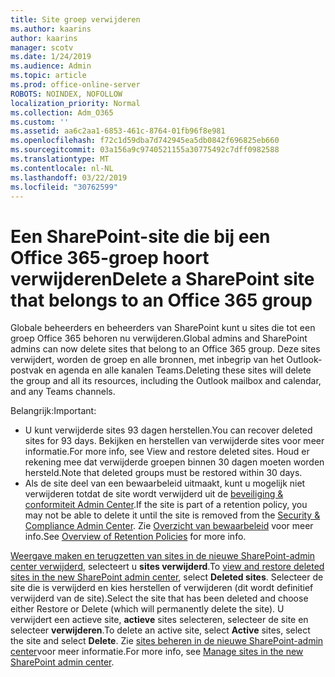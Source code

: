```yaml
---
title: Site groep verwijderen
ms.author: kaarins
author: kaarins
manager: scotv
ms.date: 1/24/2019
ms.audience: Admin
ms.topic: article
ms.prod: office-online-server
ROBOTS: NOINDEX, NOFOLLOW
localization_priority: Normal
ms.collection: Adm_O365
ms.custom: ''
ms.assetid: aa6c2aa1-6853-461c-8764-01fb96f8e981
ms.openlocfilehash: f72c1d59dba7d742945ea5db0842f696825eb660
ms.sourcegitcommit: 03a156a9c9740521155a30775492c7dff0982588
ms.translationtype: MT
ms.contentlocale: nl-NL
ms.lasthandoff: 03/22/2019
ms.locfileid: "30762599"
---
```

# <a name="delete-a-sharepoint-site-that-belongs-to-an-office-365-group"></a><span data-ttu-id="05002-102">Een SharePoint-site die bij een Office 365-groep hoort verwijderen</span><span class="sxs-lookup"><span data-stu-id="05002-102">Delete a SharePoint site that belongs to an Office 365 group</span></span>

<span data-ttu-id="05002-103">Globale beheerders en beheerders van SharePoint kunt u sites die tot een groep Office 365 behoren nu verwijderen.</span><span class="sxs-lookup"><span data-stu-id="05002-103">Global admins and SharePoint admins can now delete sites that belong to an Office 365 group.</span></span> <span data-ttu-id="05002-104">Deze sites verwijdert, worden de groep en alle bronnen, met inbegrip van het Outlook-postvak en agenda en alle kanalen Teams.</span><span class="sxs-lookup"><span data-stu-id="05002-104">Deleting these sites will delete the group and all its resources, including the Outlook mailbox and calendar, and any Teams channels.</span></span>
  
<span data-ttu-id="05002-105">Belangrijk:</span><span class="sxs-lookup"><span data-stu-id="05002-105">Important:</span></span>
- <span data-ttu-id="05002-106">U kunt verwijderde sites 93 dagen herstellen.</span><span class="sxs-lookup"><span data-stu-id="05002-106">You can recover deleted sites for 93 days.</span></span> <span data-ttu-id="05002-107">Bekijken en herstellen van verwijderde sites voor meer informatie.</span><span class="sxs-lookup"><span data-stu-id="05002-107">For more info, see View and restore deleted sites.</span></span> <span data-ttu-id="05002-108">Houd er rekening mee dat verwijderde groepen binnen 30 dagen moeten worden hersteld.</span><span class="sxs-lookup"><span data-stu-id="05002-108">Note that deleted groups must be restored within 30 days.</span></span> 
- <span data-ttu-id="05002-109">Als de site deel van een bewaarbeleid uitmaakt, kunt u mogelijk niet verwijderen totdat de site wordt verwijderd uit de [beveiliging &amp; conformiteit Admin Center](https://protection.office.com/?rfr=AdminCenter#/retention).</span><span class="sxs-lookup"><span data-stu-id="05002-109">If the site is part of a retention policy, you may not be able to delete it until the site is removed from the [Security &amp; Compliance Admin Center](https://protection.office.com/?rfr=AdminCenter#/retention).</span></span> <span data-ttu-id="05002-110">Zie [Overzicht van bewaarbeleid](https://docs.microsoft.com/office365/securitycompliance/retention-policies#content-in-onedrive-accounts-and-sharepoint-sites) voor meer info.</span><span class="sxs-lookup"><span data-stu-id="05002-110">See [Overview of Retention Policies](https://docs.microsoft.com/office365/securitycompliance/retention-policies#content-in-onedrive-accounts-and-sharepoint-sites) for more info.</span></span> 
  
<span data-ttu-id="05002-111">[Weergave maken en terugzetten van sites in de nieuwe SharePoint-admin center verwijderd](https://docs.microsoft.com/sharepoint/view-and-restore-deleted-sites-in-new-admin-center), selecteert u **sites verwijderd**.</span><span class="sxs-lookup"><span data-stu-id="05002-111">To [view and restore deleted sites in the new SharePoint admin center](https://docs.microsoft.com/sharepoint/view-and-restore-deleted-sites-in-new-admin-center), select **Deleted sites**.</span></span> <span data-ttu-id="05002-112">Selecteer de site die is verwijderd en kies herstellen of verwijderen (dit wordt definitief verwijderd van de site).</span><span class="sxs-lookup"><span data-stu-id="05002-112">Select the site that has been deleted and choose either Restore or Delete (which will permanently delete the site).</span></span> <span data-ttu-id="05002-113">U verwijdert een actieve site, **actieve** sites selecteren, selecteer de site en selecteer **verwijderen**.</span><span class="sxs-lookup"><span data-stu-id="05002-113">To delete an active site, select **Active** sites, select the site and select **Delete**.</span></span> <span data-ttu-id="05002-114">Zie [sites beheren in de nieuwe SharePoint-admin center](https://docs.microsoft.com/sharepoint/manage-sites-in-new-admin-center)voor meer informatie.</span><span class="sxs-lookup"><span data-stu-id="05002-114">For more info, see [Manage sites in the new SharePoint admin center](https://docs.microsoft.com/sharepoint/manage-sites-in-new-admin-center).</span></span>
  

